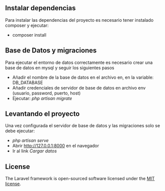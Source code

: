 ## Instalar dependencias

Para instalar las dependencias del proyecto es necesario tener instalado composer y ejecutar:

- composer install


## Base de Datos y migraciones

Para ejecutar el entorno de datos correctamente es necesario crear una base de datos en mysql y seguir los siguientes pasos

- Añadir el nombre de la base de datos en el archivo en, en la variable: DB_DATABASE
- Añadir credenciales de servidor de base de datos en archivo env (usuario, password, puerto, host)
- Ejecutar: *php artisan migrate*

## Levantando el proyecto

Una vez configurada el servidor de base de datos y las migraciones solo se debe ejecutar:

- *php artisan serve*
- Abrir http://127.0.0.1:8000 en el navegador
- Ir al link *Cargar datos*

## License

The Laravel framework is open-sourced software licensed under the [MIT license](https://opensource.org/licenses/MIT).
